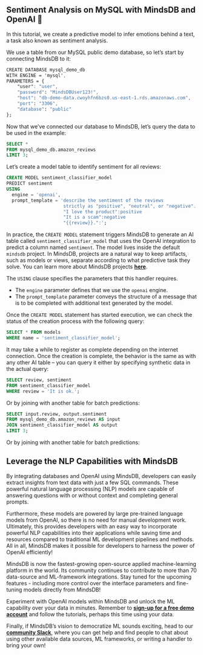 ## **Sentiment Analysis on MySQL with MindsDB and OpenAI** 🛫

In this tutorial, we create a predictive model to infer emotions behind a text, a task also known as sentiment analysis.

We use a table from our MySQL public demo database, so let’s start by connecting MindsDB to it:

```css
CREATE DATABASE mysql_demo_db
WITH ENGINE = 'mysql',
PARAMETERS = {
    "user": "user",
    "password": "MindsDBUser123!",
    "host": "db-demo-data.cwoyhfn6bzs0.us-east-1.rds.amazonaws.com",
    "port": "3306",
    "database": "public"
};
```

Now that we’ve connected our database to MindsDB, let’s query the data to be used in the example:

```sql
SELECT *
FROM mysql_demo_db.amazon_reviews
LIMIT 3;
```

Let’s create a model table to identify sentiment for all reviews:

```sql
CREATE MODEL sentiment_classifier_model
PREDICT sentiment
USING
  engine = 'openai',
  prompt_template = 'describe the sentiment of the reviews
                     strictly as "positive", "neutral", or "negative".
                     "I love the product":positive
                     "It is a scam":negative
                     "{{review}}.":';
```

In practice, the `CREATE MODEL` statement triggers MindsDB to generate an AI table called `sentiment_classifier_model` that uses the OpenAI integration to predict a column named `sentiment`. The model lives inside the default `mindsdb` project. In MindsDB, projects are a natural way to keep artifacts, such as models or views, separate according to what predictive task they solve. You can learn more about MindsDB projects [**here**](https://docs.mindsdb.com/sql/project).

The `USING` clause specifies the parameters that this handler requires.

*   The `engine` parameter defines that we use the `openai` engine.
*   The `prompt_template` parameter conveys the structure of a message that is to be completed with additional text generated by the model.

Once the `CREATE MODEL` statement has started execution, we can check the status of the creation process with the following query:

```sql
SELECT * FROM models
WHERE name = 'sentiment_classifier_model';
```

It may take a while to register as complete depending on the internet connection. Once the creation is complete, the behavior is the same as with any other AI table – you can query it either by specifying synthetic data in the actual query:

```sql
SELECT review, sentiment
FROM sentiment_classifier_model
WHERE review = 'It is ok.';
```

Or by joining with another table for batch predictions:

```sql
SELECT input.review, output.sentiment
FROM mysql_demo_db.amazon_reviews AS input
JOIN sentiment_classifier_model AS output
LIMIT 3;
```

Or by joining with another table for batch predictions:

## **Leverage the NLP Capabilities with MindsDB**

By integrating databases and OpenAI using MindsDB, developers can easily extract insights from text data with just a few SQL commands. These powerful natural language processing (NLP) models are capable of answering questions with or without context and completing general prompts.

Furthermore, these models are powered by large pre-trained language models from OpenAI, so there is no need for manual development work. Ultimately, this provides developers with an easy way to incorporate powerful NLP capabilities into their applications while saving time and resources compared to traditional ML development pipelines and methods. All in all, MindsDB makes it possible for developers to harness the power of OpenAI efficiently!

MindsDB is now the fastest-growing open-source applied machine-learning platform in the world. Its community continues to contribute to more than 70 data-source and ML-framework integrations. Stay tuned for the upcoming features - including more control over the interface parameters and fine-tuning models directly from MindsDB!

Experiment with OpenAI models within MindsDB and unlock the ML capability over your data in minutes. Remember to [**sign-up for a free demo account**](https://cloud.mindsdb.com/register/nlp) and follow the tutorials, perhaps this time using your data.

Finally, if MindsDB’s vision to democratize ML sounds exciting, head to our [**community Slack**](https://mindsdb.com/joincommunity), where you can get help and find people to chat about using other available data sources, ML frameworks, or writing a handler to bring your own!
